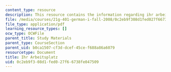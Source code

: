 ```yaml
---
content_type: resource
description: This resource contains the information regarding ihr arbeitsplatz.
file: /media/courses/21g-401-german-i-fall-2008/0c2eb9f308d1fed027f66738fe047509_MIT21G_401F08_wechsel.pdf
file_type: application/pdf
learning_resource_types: []
ocw_type: OCWFile
parent_title: Study Materials
parent_type: CourseSection
parent_uid: b0ca1507-cf3d-dcef-45ce-f688a86a6079
resourcetype: Document
title: Ihr Arbeitsplatz
uid: 0c2eb9f3-08d1-fed0-27f6-6738fe047509
---
```

